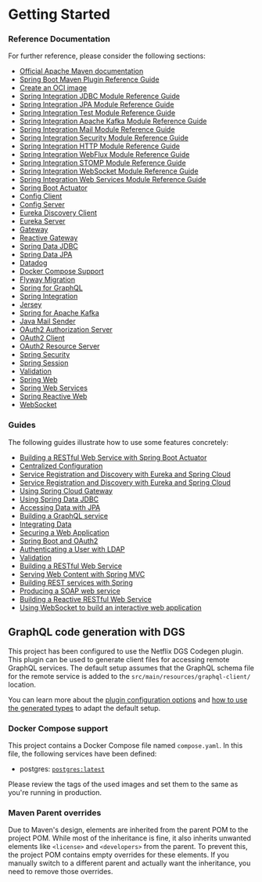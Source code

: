 # Getting Started

### Reference Documentation

For further reference, please consider the following sections:

* [Official Apache Maven documentation](https://maven.apache.org/guides/index.html)
* [Spring Boot Maven Plugin Reference Guide](https://docs.spring.io/spring-boot/3.4.2/maven-plugin)
* [Create an OCI image](https://docs.spring.io/spring-boot/3.4.2/maven-plugin/build-image.html)
* [Spring Integration JDBC Module Reference Guide](https://docs.spring.io/spring-integration/reference/jdbc.html)
* [Spring Integration JPA Module Reference Guide](https://docs.spring.io/spring-integration/reference/jpa.html)
* [Spring Integration Test Module Reference Guide](https://docs.spring.io/spring-integration/reference/testing.html)
* [Spring Integration Apache Kafka Module Reference Guide](https://docs.spring.io/spring-integration/reference/kafka.html)
* [Spring Integration Mail Module Reference Guide](https://docs.spring.io/spring-integration/reference/mail.html)
* [Spring Integration Security Module Reference Guide](https://docs.spring.io/spring-integration/reference/security.html)
* [Spring Integration HTTP Module Reference Guide](https://docs.spring.io/spring-integration/reference/http.html)
* [Spring Integration WebFlux Module Reference Guide](https://docs.spring.io/spring-integration/reference/webflux.html)
* [Spring Integration STOMP Module Reference Guide](https://docs.spring.io/spring-integration/reference/stomp.html)
* [Spring Integration WebSocket Module Reference Guide](https://docs.spring.io/spring-integration/reference/web-sockets.html)
* [Spring Integration Web Services Module Reference Guide](https://docs.spring.io/spring-integration/reference/ws.html)
* [Spring Boot Actuator](https://docs.spring.io/spring-boot/3.4.2/reference/actuator/index.html)
* [Config Client](https://docs.spring.io/spring-cloud-config/reference/client.html)
* [Config Server](https://docs.spring.io/spring-cloud-config/reference/server.html)
* [Eureka Discovery Client](https://docs.spring.io/spring-cloud-netflix/reference/spring-cloud-netflix.html#_service_discovery_eureka_clients)
* [Eureka Server](https://docs.spring.io/spring-cloud-netflix/reference/spring-cloud-netflix.html#spring-cloud-eureka-server)
* [Gateway](https://docs.spring.io/spring-cloud-gateway/reference/spring-cloud-gateway-server-mvc.html)
* [Reactive Gateway](https://docs.spring.io/spring-cloud-gateway/reference/spring-cloud-gateway.html)
* [Spring Data JDBC](https://docs.spring.io/spring-boot/3.4.2/reference/data/sql.html#data.sql.jdbc)
* [Spring Data JPA](https://docs.spring.io/spring-boot/3.4.2/reference/data/sql.html#data.sql.jpa-and-spring-data)
* [Datadog](https://docs.spring.io/spring-boot/3.4.2/reference/actuator/metrics.html#actuator.metrics.export.datadog)
* [Docker Compose Support](https://docs.spring.io/spring-boot/3.4.2/reference/features/dev-services.html#features.dev-services.docker-compose)
* [Flyway Migration](https://docs.spring.io/spring-boot/3.4.2/how-to/data-initialization.html#howto.data-initialization.migration-tool.flyway)
* [Spring for GraphQL](https://docs.spring.io/spring-boot/3.4.2/reference/web/spring-graphql.html)
* [Spring Integration](https://docs.spring.io/spring-boot/3.4.2/reference/messaging/spring-integration.html)
* [Jersey](https://docs.spring.io/spring-boot/3.4.2/reference/web/servlet.html#web.servlet.jersey)
* [Spring for Apache Kafka](https://docs.spring.io/spring-boot/3.4.2/reference/messaging/kafka.html)
* [Java Mail Sender](https://docs.spring.io/spring-boot/3.4.2/reference/io/email.html)
* [OAuth2 Authorization Server](https://docs.spring.io/spring-boot/3.4.2/reference/web/spring-security.html#web.security.oauth2.authorization-server)
* [OAuth2 Client](https://docs.spring.io/spring-boot/3.4.2/reference/web/spring-security.html#web.security.oauth2.client)
* [OAuth2 Resource Server](https://docs.spring.io/spring-boot/3.4.2/reference/web/spring-security.html#web.security.oauth2.server)
* [Spring Security](https://docs.spring.io/spring-boot/3.4.2/reference/web/spring-security.html)
* [Spring Session](https://docs.spring.io/spring-session/reference/)
* [Validation](https://docs.spring.io/spring-boot/3.4.2/reference/io/validation.html)
* [Spring Web](https://docs.spring.io/spring-boot/3.4.2/reference/web/servlet.html)
* [Spring Web Services](https://docs.spring.io/spring-boot/3.4.2/reference/io/webservices.html)
* [Spring Reactive Web](https://docs.spring.io/spring-boot/3.4.2/reference/web/reactive.html)
* [WebSocket](https://docs.spring.io/spring-boot/3.4.2/reference/messaging/websockets.html)

### Guides

The following guides illustrate how to use some features concretely:

* [Building a RESTful Web Service with Spring Boot Actuator](https://spring.io/guides/gs/actuator-service/)
* [Centralized Configuration](https://spring.io/guides/gs/centralized-configuration/)
* [Service Registration and Discovery with Eureka and Spring Cloud](https://spring.io/guides/gs/service-registration-and-discovery/)
* [Service Registration and Discovery with Eureka and Spring Cloud](https://spring.io/guides/gs/service-registration-and-discovery/)
* [Using Spring Cloud Gateway](https://github.com/spring-cloud-samples/spring-cloud-gateway-sample)
* [Using Spring Data JDBC](https://github.com/spring-projects/spring-data-examples/tree/master/jdbc/basics)
* [Accessing Data with JPA](https://spring.io/guides/gs/accessing-data-jpa/)
* [Building a GraphQL service](https://spring.io/guides/gs/graphql-server/)
* [Integrating Data](https://spring.io/guides/gs/integration/)
* [Securing a Web Application](https://spring.io/guides/gs/securing-web/)
* [Spring Boot and OAuth2](https://spring.io/guides/tutorials/spring-boot-oauth2/)
* [Authenticating a User with LDAP](https://spring.io/guides/gs/authenticating-ldap/)
* [Validation](https://spring.io/guides/gs/validating-form-input/)
* [Building a RESTful Web Service](https://spring.io/guides/gs/rest-service/)
* [Serving Web Content with Spring MVC](https://spring.io/guides/gs/serving-web-content/)
* [Building REST services with Spring](https://spring.io/guides/tutorials/rest/)
* [Producing a SOAP web service](https://spring.io/guides/gs/producing-web-service/)
* [Building a Reactive RESTful Web Service](https://spring.io/guides/gs/reactive-rest-service/)
* [Using WebSocket to build an interactive web application](https://spring.io/guides/gs/messaging-stomp-websocket/)

## GraphQL code generation with DGS

This project has been configured to use the Netflix DGS Codegen plugin.
This plugin can be used to generate client files for accessing remote GraphQL services.
The default setup assumes that the GraphQL schema file for the remote service is added to the
`src/main/resources/graphql-client/` location.

You can learn more about the [plugin configuration options](https://github.com/deweyjose/graphqlcodegen) and
[how to use the generated types](https://netflix.github.io/dgs/generating-code-from-schema/) to adapt the default setup.

### Docker Compose support

This project contains a Docker Compose file named `compose.yaml`.
In this file, the following services have been defined:

* postgres: [`postgres:latest`](https://hub.docker.com/_/postgres)

Please review the tags of the used images and set them to the same as you're running in production.

### Maven Parent overrides

Due to Maven's design, elements are inherited from the parent POM to the project POM.
While most of the inheritance is fine, it also inherits unwanted elements like `<license>` and `<developers>` from the
parent.
To prevent this, the project POM contains empty overrides for these elements.
If you manually switch to a different parent and actually want the inheritance, you need to remove those overrides.
